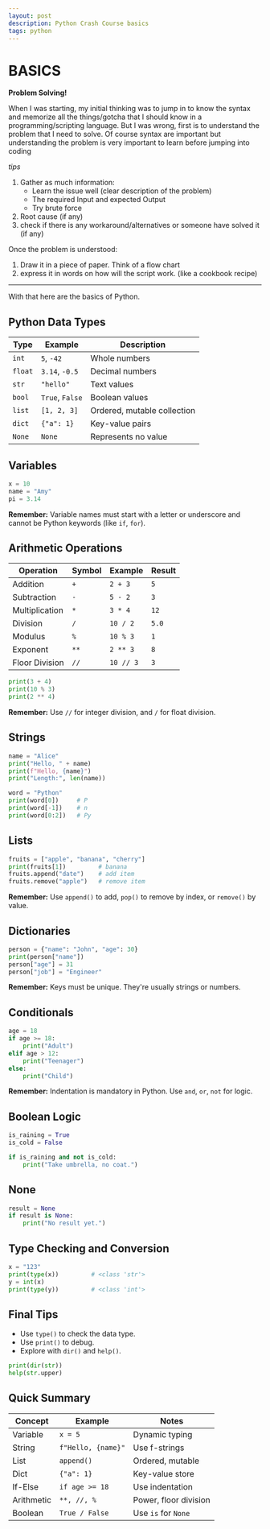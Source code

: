 ```yaml
---
layout: post
description: Python Crash Course basics
tags: python
---
```


# BASICS
**Problem Solving!**

When I was starting, my initial thinking was to jump in to know the syntax and memorize all the things/gotcha that I should know in a programming/scripting language.
But I was wrong, first is to understand the problem that I need to solve. Of course syntax are important but understanding the problem is very important to learn before jumping into coding

*tips*
1. Gather as much information:
    - Learn the issue well (clear description of the problem)
    - The required Input and expected Output
    - Try brute force
2. Root cause (if any)
3. check if there is any workaround/alternatives or someone have solved it (if any)

Once the problem is understood:

1. Draw it in a piece of paper. Think of a flow chart
2. express it in words on how will the script work. (like a cookbook recipe)

---

With that here are the basics of Python.

## Python Data Types

| Type | Example | Description |
|------|---------|-------------|
| `int` | `5`, `-42` | Whole numbers |
| `float` | `3.14`, `-0.5` | Decimal numbers |
| `str` | `"hello"` | Text values |
| `bool` | `True`, `False` | Boolean values |
| `list` | `[1, 2, 3]` | Ordered, mutable collection |
| `dict` | `{"a": 1}` | Key-value pairs |
| `None` | `None` | Represents no value |

## Variables
```python
x = 10
name = "Amy"
pi = 3.14
```

**Remember:** Variable names must start with a letter or underscore and cannot be Python keywords (like `if`, `for`).

## Arithmetic Operations

| Operation | Symbol | Example | Result |
|-----------|--------|---------|--------|
| Addition | `+` | `2 + 3` | `5` |
| Subtraction | `-` | `5 - 2` | `3` |
| Multiplication | `*` | `3 * 4` | `12` |
| Division | `/` | `10 / 2` | `5.0` |
| Modulus | `%` | `10 % 3` | `1` |
| Exponent | `**` | `2 ** 3` | `8` |
| Floor Division | `//` | `10 // 3` | `3` |

```python
print(3 + 4)
print(10 % 3)
print(2 ** 4)
```

**Remember:** Use `//` for integer division, and `/` for float division.

## Strings
```python
name = "Alice"
print("Hello, " + name)
print(f"Hello, {name}")
print("Length:", len(name))

word = "Python"
print(word[0])     # P
print(word[-1])    # n
print(word[0:2])   # Py
```

## Lists
```python
fruits = ["apple", "banana", "cherry"]
print(fruits[1])         # banana
fruits.append("date")    # add item
fruits.remove("apple")   # remove item
```

**Remember:** Use `append()` to add, `pop()` to remove by index, or `remove()` by value.

## Dictionaries
```python
person = {"name": "John", "age": 30}
print(person["name"])
person["age"] = 31
person["job"] = "Engineer"
```

**Remember:** Keys must be unique. They're usually strings or numbers.

## Conditionals
```python
age = 18
if age >= 18:
    print("Adult")
elif age > 12:
    print("Teenager")
else:
    print("Child")
```

**Remember:** Indentation is mandatory in Python. Use `and`, `or`, `not` for logic.

## Boolean Logic
```python
is_raining = True
is_cold = False

if is_raining and not is_cold:
    print("Take umbrella, no coat.")
```

## None
```python
result = None
if result is None:
    print("No result yet.")
```

## Type Checking and Conversion
```python
x = "123"
print(type(x))         # <class 'str'>
y = int(x)
print(type(y))         # <class 'int'>
```

## Final Tips
- Use `type()` to check the data type.
- Use `print()` to debug.
- Explore with `dir()` and `help()`.

```python
print(dir(str))
help(str.upper)
```

## Quick Summary

| Concept | Example | Notes |
|---------|---------|-------|
| Variable | `x = 5` | Dynamic typing |
| String | `f"Hello, {name}"` | Use f-strings |
| List | `append()` | Ordered, mutable |
| Dict | `{"a": 1}` | Key-value store |
| If-Else | `if age >= 18` | Use indentation |
| Arithmetic | `**, //, %` | Power, floor division |
| Boolean | `True / False` | Use `is` for `None` |

